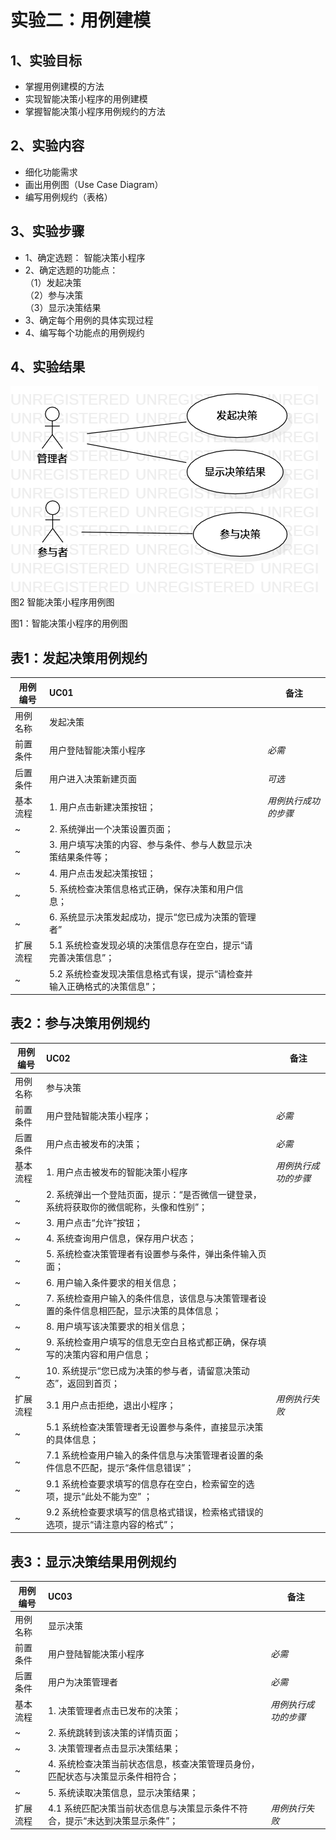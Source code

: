 # 实验二：用例建模

  ## 1、实验目标
  - 掌握用例建模的方法
  - 实现智能决策小程序的用例建模
  - 掌握智能决策小程序用例规约的方法
  ## 2、实验内容
  - 细化功能需求
  - 画出用例图（Use Case Diagram）
  - 编写用例规约（表格）
  ## 3、实验步骤
  - 1、确定选题：
      智能决策小程序
  - 2、确定选题的功能点：  
      （1）发起决策  
      （2）参与决策  
      （3）显示决策结果  
  - 3、确定每个用例的具体实现过程
  - 4、编写每个功能点的用例规约
  ## 4、实验结果

  ![智能决策小程序用例图](./lab2_dc.png)  
  图2 智能决策小程序用例图

图1：智能决策小程序的用例图

## 表1：发起决策用例规约  

用例编号  | UC01 | 备注  
-|:-|-  
用例名称  | 发起决策  |   
前置条件  |  用户登陆智能决策小程序   | *必需*   
后置条件  |  用户进入决策新建页面     | *可选*   
基本流程  | 1. 用户点击新建决策按钮；  |*用例执行成功的步骤*    
~| 2. 系统弹出一个决策设置页面； |   
~| 3. 用户填写决策的内容、参与条件、参与人数显示决策结果条件等；  |   
~| 4. 用户点击发起决策按钮；  |   
~| 5. 系统检查决策信息格式正确，保存决策和用户信息；  |
~| 6. 系统显示决策发起成功，提示“您已成为决策的管理者” |
扩展流程  | 5.1 系统检查发现必填的决策信息存在空白，提示“请完善决策信息”；  |    
~| 5.2 系统检查发现决策信息格式有误，提示“请检查并输入正确格式的决策信息”；  | 

## 表2：参与决策用例规约  

用例编号  | UC02 | 备注  
-|:-|-  
用例名称  | 参与决策  |   
前置条件  |  用户登陆智能决策小程序；   | *必需*   
后置条件  |  用户点击被发布的决策；     | *必需*   
基本流程  | 1. 用户点击被发布的智能决策小程序  |*用例执行成功的步骤*    
~| 2. 系统弹出一个登陆页面，提示：“是否微信一键登录，系统将获取你的微信昵称，头像和性别”； |   
~| 3. 用户点击“允许”按钮；|   
~| 4. 系统查询用户信息，保存用户状态；  |   
~| 5. 系统检查决策管理者有设置参与条件，弹出条件输入页面；  |
~| 6. 用户输入条件要求的相关信息； | 
~| 7. 系统检查用户输入的条件信息，该信息与决策管理者设置的条件信息相匹配，显示决策的具体信息； | 
~| 8. 用户填写该决策要求的相关信息；
~| 9. 系统检查用户填写的信息无空白且格式都正确，保存填写的决策内容和用户信息；|
~| 10. 系统提示“您已成为决策的参与者，请留意决策动态”，返回到首页； |
扩展流程  | 3.1 用户点击拒绝，退出小程序；  |*用例执行失败*  
~| 5.1 系统检查决策管理者无设置参与条件，直接显示决策的具体信息；|
~| 7.1 系统检查用户输入的条件信息与决策管理者设置的条件信息不匹配，提示“条件信息错误”；  | 
~| 9.1 系统检查要求填写的信息存在空白，检索留空的选项，提示“此处不能为空” ；|
~| 9.2 系统检查要求填写的信息格式错误，检索格式错误的选项，提示“请注意内容的格式”； |

## 表3：显示决策结果用例规约 

用例编号  | UC03 | 备注  
-|:-|-  
用例名称  | 显示决策  |   
前置条件  |  用户登陆智能决策小程序   | *必需*   
后置条件  |  用户为决策管理者     | *必需*   
基本流程  | 1. 决策管理者点击已发布的决策；  |*用例执行成功的步骤*    
~| 2. 系统跳转到该决策的详情页面； |   
~| 3. 决策管理者点击显示决策结果；  |   
~| 4. 系统检查决策当前状态信息，核查决策管理员身份，匹配状态与决策显示条件相符合；  |   
~| 5. 系统读取决策信息，显示决策结果； |
扩展流程  | 4.1 系统匹配决策当前状态信息与决策显示条件不符合，提示“未达到决策显示条件”；  |*用例执行失败*    

